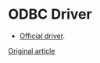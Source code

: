 # ODBC Driver

- [Official driver](https://github.com/ClickHouse/clickhouse-odbc).


[Original article](https://clickhouse.tech/docs/en/interfaces/odbc/) <!--hide-->
